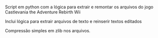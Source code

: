Script em python com a lógica para extrair e remontar os arquivos do jogo Castlevania the Adventure Rebirth Wii

Inclui lógica para extrair arquivos de texto e reinserir textos editados

Compressão simples em zlib nos arquivos.
